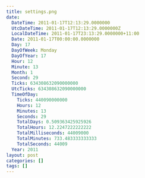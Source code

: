 ```yaml
---
title: settings.png
date:
  DateTime: 2011-01-17T12:13:29.0000000
  UtcDateTime: 2011-01-17T12:13:29.0000000Z
  LocalDateTime: 2011-01-17T23:13:29.0000000+11:00
  Date: 2011-01-17T00:00:00.0000000
  Day: 17
  DayOfWeek: Monday
  DayOfYear: 17
  Hour: 12
  Minute: 13
  Month: 1
  Second: 29
  Ticks: 634308632090000000
  UtcTicks: 634308632090000000
  TimeOfDay:
    Ticks: 440090000000
    Hours: 12
    Minutes: 13
    Seconds: 29
    TotalDays: 0.509363425925926
    TotalHours: 12.2247222222222
    TotalMilliseconds: 44009000
    TotalMinutes: 733.483333333333
    TotalSeconds: 44009
  Year: 2011
layout: post
categories: []
tags: []
---
```


